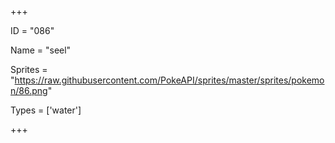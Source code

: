 




+++

ID = "086"

Name = "seel"

Sprites = "https://raw.githubusercontent.com/PokeAPI/sprites/master/sprites/pokemon/86.png"

Types = ['water']

+++

